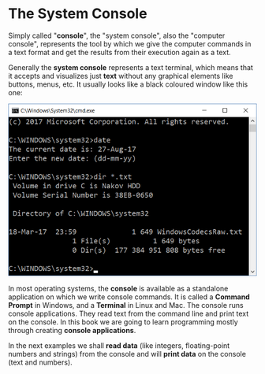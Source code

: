 # The System Console

Simply called "**console**", the "system console", also the "computer console", represents the tool by which we give the computer commands in a text format and get the results from their execution again as a text.

Generally the **system console** represents a text terminal, which means that it accepts and visualizes just **text** without any graphical elements like buttons, menus, etc. It usually looks like a black coloured window like this one:

![](/assets/chapter-2-images/00.Console-example.png)

In most operating systems, the **console** is available as a standalone application on which we write console commands. It is called a **Command Prompt** in Windows, and a **Terminal** in Linux and Mac. The console runs console applications. They read text from the command line and print text on the console. In this book we are going to learn programming mostly through creating **console applications**.

In the next examples we shall **read data** \(like integers, floating-point numbers and strings\) from the console and will **print data** on the console \(text and numbers\).

